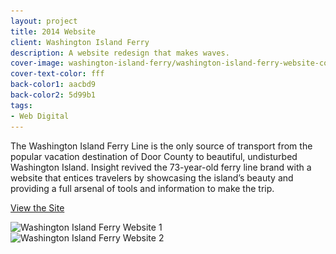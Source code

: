 ```yaml
---
layout: project
title: 2014 Website
client: Washington Island Ferry
description: A website redesign that makes waves.
cover-image: washington-island-ferry/washington-island-ferry-website-cover
cover-text-color: fff
back-color1: aacbd9
back-color2: 5d99b1
tags:
- Web Digital
---
```


The Washington Island Ferry Line is the only source of transport from the popular vacation destination of Door County to beautiful, undisturbed Washington Island. Insight revived the 73-year-old ferry line brand with a website that entices travelers by showcasing the island’s beauty and providing a full arsenal of tools and information to make the trip.

<a href="http://www.wisferry.com/" target= "_blank" rel="noopener">View the Site</a>

<div class="images">
<div class="fill-back">
<img data-aos="fade-up" data-featherlight="/img/projects/washington-island-ferry/washington-island-ferry-website-2.jpg" src="/img/projects/washington-island-ferry/washington-island-ferry-website-2.jpg"
alt="Washington Island Ferry Website 1"
srcset="
/img/projects/washington-island-ferry/washington-island-ferry-website-2-2400.jpg 2400w,
/img/projects/washington-island-ferry/washington-island-ferry-website-2-1800.jpg 1800w,
/img/projects/washington-island-ferry/washington-island-ferry-website-2-1200.jpg 1200w,
/img/projects/washington-island-ferry/washington-island-ferry-website-2-900.jpg 900w,
/img/projects/washington-island-ferry/washington-island-ferry-website-2-600.jpg 600w,
/img/projects/washington-island-ferry/washington-island-ferry-website-2-400.jpg 400w" />
</div>

<div class="fill-back">
<img data-aos="fade-up" data-featherlight="/img/projects/washington-island-ferry/washington-island-ferry-website-3.jpg" src="/img/projects/washington-island-ferry/washington-island-ferry-website-3.jpg"
alt="Washington Island Ferry Website 2"
srcset="
/img/projects/washington-island-ferry/washington-island-ferry-website-3-2400.jpg 2400w,
/img/projects/washington-island-ferry/washington-island-ferry-website-3-1800.jpg 1800w,
/img/projects/washington-island-ferry/washington-island-ferry-website-3-1200.jpg 1200w,
/img/projects/washington-island-ferry/washington-island-ferry-website-3-900.jpg 900w,
/img/projects/washington-island-ferry/washington-island-ferry-website-3-600.jpg 600w,
/img/projects/washington-island-ferry/washington-island-ferry-website-3-400.jpg 400w" />
</div>
</div>
